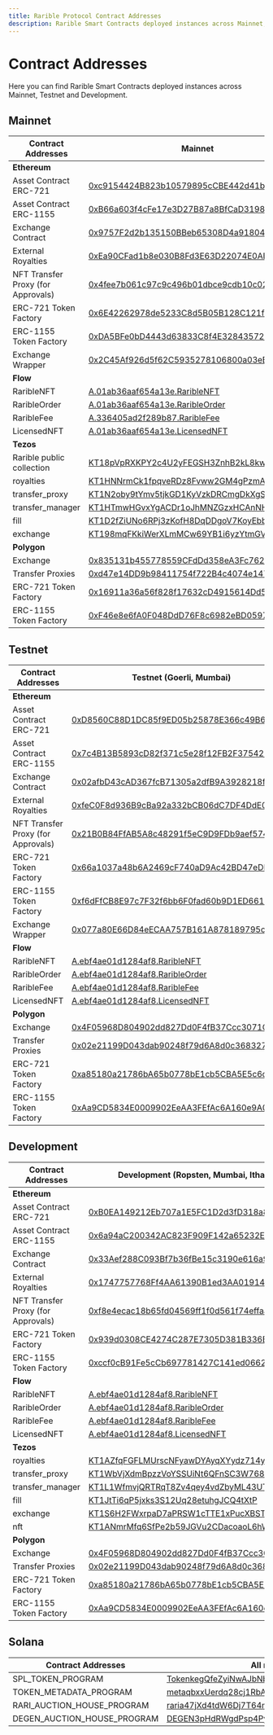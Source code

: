 ```yaml
---
title: Rarible Protocol Contract Addresses
description: Rarible Smart Contracts deployed instances across Mainnet, Testnet and Development
---
```


# Contract Addresses

Here you can find Rarible Smart Contracts deployed instances across Mainnet, Testnet and Development.

## Mainnet

| Contract Addresses                 | Mainnet                                                                                                                  |
|------------------------------------|--------------------------------------------------------------------------------------------------------------------------|
| **Ethereum**                       |                                                                                                                          |
| Asset Contract ERC-721             | [0xc9154424B823b10579895cCBE442d41b9Abd96Ed](https://etherscan.io/address/0xc9154424B823b10579895cCBE442d41b9Abd96Ed)    |
| Asset Contract ERC-1155            | [0xB66a603f4cFe17e3D27B87a8BfCaD319856518B8](https://etherscan.io/address/0xB66a603f4cFe17e3D27B87a8BfCaD319856518B8)    |
| Exchange Contract                  | [0x9757F2d2b135150BBeb65308D4a91804107cd8D6](https://etherscan.io/address/0x9757F2d2b135150BBeb65308D4a91804107cd8D6)    |
| External Royalties                 | [0xEa90CFad1b8e030B8Fd3E63D22074E0AEb8E0DCD](https://etherscan.io/address/0xEa90CFad1b8e030B8Fd3E63D22074E0AEb8E0DCD)    |
| NFT Transfer Proxy (for Approvals) | [0x4fee7b061c97c9c496b01dbce9cdb10c02f0a0be](https://etherscan.io/address/0x4fee7b061c97c9c496b01dbce9cdb10c02f0a0be)    |
| ERC-721 Token Factory              | [0x6E42262978de5233C8d5B05B128C121fBa110DA4](https://etherscan.io/address/0x6E42262978de5233C8d5B05B128C121fBa110DA4)    |
| ERC-1155 Token Factory             | [0xDA5BFe0bD4443d63833C8f4E3284357299eaE6BC](https://etherscan.io/address/0xDA5BFe0bD4443d63833C8f4E3284357299eaE6BC)    |
| Exchange Wrapper                   | [0x2C45Af926d5f62C5935278106800a03eB565778E](https://etherscan.io/address/0x2C45Af926d5f62C5935278106800a03eB565778E)                                                                           |
| **Flow**                           |                                                                                                                          |
| RaribleNFT                         | [A.01ab36aaf654a13e.RaribleNFT](https://flowscan.org/contract/A.01ab36aaf654a13e.RaribleNFT)                             |
| RaribleOrder                       | [A.01ab36aaf654a13e.RaribleOrder](https://flowscan.org/contract/A.01ab36aaf654a13e.RaribleOrder)                         |
| RaribleFee                         | [A.336405ad2f289b87.RaribleFee](https://flowscan.org/contract/A.336405ad2f289b87.RaribleFee)                             |
| LicensedNFT                        | [A.01ab36aaf654a13e.LicensedNFT](https://flowscan.org/contract/A.01ab36aaf654a13e.LicensedNFT)                           |
| **Tezos**                          |                                                                                                                          |
| Rarible public collection          | [KT18pVpRXKPY2c4U2yFEGSH3ZnhB2kL8kwXS](https://tzkt.io/KT18pVpRXKPY2c4U2yFEGSH3ZnhB2kL8kwXS)                             |
| royalties                          | [KT1HNNrmCk1fpqveRDz8Fvww2GM4gPzmA7fo](https://tzkt.io/KT1HNNrmCk1fpqveRDz8Fvww2GM4gPzmA7fo)                             |
| transfer_proxy                     | [KT1N2oby9tYmv5tjkGD1KyVzkDRCmgDkXgSD](https://tzkt.io/KT1N2oby9tYmv5tjkGD1KyVzkDRCmgDkXgSD)                             |
| transfer_manager                   | [KT1HTmwHGvxYgACDr1oJhMNZGzxHCAnNHaHi](https://tzkt.io/KT1HTmwHGvxYgACDr1oJhMNZGzxHCAnNHaHi)                             |
| fill                               | [KT1D2fZiUNo6RPj3zKofH8DqDDgoV7KoyEbb](https://tzkt.io/KT1D2fZiUNo6RPj3zKofH8DqDDgoV7KoyEbb)                             |
| exchange                           | [KT198mqFKkiWerXLmMCw69YB1i6yzYtmGVrC](https://tzkt.io/KT198mqFKkiWerXLmMCw69YB1i6yzYtmGVrC)                             |
| **Polygon**                        |                                                                                                                          |
| Exchange                           | [0x835131b455778559CFdDd358eA3Fc762728F4E3e](https://polygonscan.com/address/0x835131b455778559CFdDd358eA3Fc762728F4E3e) |
| Transfer Proxies                   | [0xd47e14DD9b98411754f722B4c4074e14752Ada7C](https://polygonscan.com/address/0xd47e14DD9b98411754f722B4c4074e14752Ada7C) |
| ERC-721 Token Factory              | [0x16911a36a56f828f17632cD4915614Dd5c7a45e0](https://polygonscan.com/address/0x16911a36a56f828f17632cD4915614Dd5c7a45e0) |
| ERC-1155 Token Factory             | [0xF46e8e6fA0F048DdD76F8c6982eBD059796298B8](https://polygonscan.com/address/0xF46e8e6fA0F048DdD76F8c6982eBD059796298B8) |

## Testnet

| Contract Addresses                 | Testnet (Goerli, Mumbai)                                                                                                        |
|------------------------------------|---------------------------------------------------------------------------------------------------------------------------------|
| **Ethereum**                       |                                                                                                                                 |
| Asset Contract ERC-721             | [0xD8560C88D1DC85f9ED05b25878E366c49B68bEf9](https://goerli.etherscan.io/address/0xD8560C88D1DC85f9ED05b25878E366c49B68bEf9)    |
| Asset Contract ERC-1155            | [0x7c4B13B5893cD82f371c5e28f12FB2F37542BbC5](https://goerli.etherscan.io/address/0x7c4B13B5893cD82f371c5e28f12FB2F37542BbC5)   |
| Exchange Contract                  | [0x02afbD43cAD367fcB71305a2dfB9A3928218f0c1](https://goerli.etherscan.io/address/0x02afbD43cAD367fcB71305a2dfB9A3928218f0c1)   |
| External Royalties                 | [0xfeC0F8d936B9cBa92a332bCB06dC7DF4DdE0c253](https://goerli.etherscan.io/address/0xfeC0F8d936B9cBa92a332bCB06dC7DF4DdE0c253)   |
| NFT Transfer Proxy (for Approvals) | [0x21B0B84FfAB5A8c48291f5eC9D9FDb9aef574052](https://goerli.etherscan.io/address/0x21B0B84FfAB5A8c48291f5eC9D9FDb9aef574052)   |
| ERC-721 Token Factory              | [0x66a1037a48b6A2469cF740aD9Ac42BD47eDF9573](https://goerli.etherscan.io/address/0x66a1037a48b6A2469cF740aD9Ac42BD47eDF9573)   |
| ERC-1155 Token Factory             | [0xf6dFfCB8E97c7F32f6bb6F0fad60b9D1ED661ba6](https://goerli.etherscan.io/address/0xf6dFfCB8E97c7F32f6bb6F0fad60b9D1ED661ba6)   |
| Exchange Wrapper                   | [0x077a80E66D84eECAA757B161A878189795c8e184](https://goerli.etherscan.io/address/0x077a80E66D84eECAA757B161A878189795c8e184)   |
| **Flow**                           |                                                                                                                                 |
| RaribleNFT                         | [A.ebf4ae01d1284af8.RaribleNFT](https://testnet.flowscan.org/contract/A.ebf4ae01d1284af8.RaribleNFT)                            |
| RaribleOrder                       | [A.ebf4ae01d1284af8.RaribleOrder](https://testnet.flowscan.org/contract/A.ebf4ae01d1284af8.RaribleOrder)                        |
| RaribleFee                         | [A.ebf4ae01d1284af8.RaribleFee](https://testnet.flowscan.org/contract/A.ebf4ae01d1284af8.RaribleFee)                            |
| LicensedNFT                        | [A.ebf4ae01d1284af8.LicensedNFT](https://testnet.flowscan.org/contract/A.ebf4ae01d1284af8.LicensedNFT)                          |
| **Polygon**                        |                                                                                                                                 |
| Exchange                           | [0x4F05968D804902dd827Dd0F4fB37Ccc3071C4Bb5](https://mumbai.polygonscan.com/address/0x4F05968D804902dd827Dd0F4fB37Ccc3071C4Bb5) |
| Transfer Proxies                   | [0x02e21199D043dab90248f79d6A8d0c36832734B0](https://mumbai.polygonscan.com/address/0x02e21199D043dab90248f79d6A8d0c36832734B0) |
| ERC-721 Token Factory              | [0xa85180a21786bA65b0778bE1cb5CBA5E5c6cD21d](https://mumbai.polygonscan.com/address/0xa85180a21786bA65b0778bE1cb5CBA5E5c6cD21d) |
| ERC-1155 Token Factory             | [0xAa9CD5834E0009902EeAA3FEfAc6A160e9A096b4](https://mumbai.polygonscan.com/address/0xAa9CD5834E0009902EeAA3FEfAc6A160e9A096b4) |

## Development

| Contract Addresses                 | Development (Ropsten, Mumbai, Ithaca)                                                                                         |
|------------------------------------|---------------------------------------------------------------------------------------------------------------------------------|
| **Ethereum**                       |                                                                                                                                 |
| Asset Contract ERC-721             | [0xB0EA149212Eb707a1E5FC1D2d3fD318a8d94cf05](https://ropsten.etherscan.io/address/0xB0EA149212Eb707a1E5FC1D2d3fD318a8d94cf05)   |
| Asset Contract ERC-1155            | [0x6a94aC200342AC823F909F142a65232E2f052183](https://ropsten.etherscan.io/address/0x6a94aC200342AC823F909F142a65232E2f052183)   |
| Exchange Contract                  | [0x33Aef288C093Bf7b36fBe15c3190e616a993b0AD](https://ropsten.etherscan.io/address/0x33Aef288C093Bf7b36fBe15c3190e616a993b0AD)   |
| External Royalties                 | [0x1747757768Ff4AA61390B1ed3AA019141605717B](https://ropsten.etherscan.io/address/0x1747757768Ff4AA61390B1ed3AA019141605717B)   |
| NFT Transfer Proxy (for Approvals) | [0xf8e4ecac18b65fd04569ff1f0d561f74effaa206](https://ropsten.etherscan.io/address/0xf8e4ecac18b65fd04569ff1f0d561f74effaa206)   |
| ERC-721 Token Factory              | [0x939d0308CE4274C287E7305D381B336B77dBfcd3](https://ropsten.etherscan.io/address/0x939d0308CE4274C287E7305D381B336B77dBfcd3)   |
| ERC-1155 Token Factory             | [0xccf0cB91Fe5cCb697781427C141ed0662aE4FE2e](https://ropsten.etherscan.io/address/0xccf0cB91Fe5cCb697781427C141ed0662aE4FE2e)   |
| **Flow**                           |                                                                                                                                 |
| RaribleNFT                         | [A.ebf4ae01d1284af8.RaribleNFT](https://testnet.flowscan.org/contract/A.ebf4ae01d1284af8.RaribleNFT)                            |
| RaribleOrder                       | [A.ebf4ae01d1284af8.RaribleOrder](https://testnet.flowscan.org/contract/A.ebf4ae01d1284af8.RaribleOrder)                        |
| RaribleFee                         | [A.ebf4ae01d1284af8.RaribleFee](https://testnet.flowscan.org/contract/A.ebf4ae01d1284af8.RaribleFee)                            |
| LicensedNFT                        | [A.ebf4ae01d1284af8.LicensedNFT](https://testnet.flowscan.org/contract/A.ebf4ae01d1284af8.LicensedNFT)                          |
| **Tezos**                          |                                                                                                                                 |
| royalties                          | [KT1AZfqFGFLMUrscNFyawDYAyqXYydz714ya](https://ithacanet.tzkt.io/KT1AZfqFGFLMUrscNFyawDYAyqXYydz714ya)                       |
| transfer_proxy                     | [KT1WbVjXdmBpzzVoYSSUiNt6QFnSC3W768d1](https://ithacanet.tzkt.io/KT1WbVjXdmBpzzVoYSSUiNt6QFnSC3W768d1)                       |
| transfer_manager                   | [KT1L1WfmvjQRTRqT8Zv4qey4vdZbyML43UT4](https://ithacanet.tzkt.io/KT1L1WfmvjQRTRqT8Zv4qey4vdZbyML43UT4)                       |
| fill                               | [KT1JtTi6qP5jxks3S12Uq28etuhgJCQ4tXtP](https://ithacanet.tzkt.io/KT1JtTi6qP5jxks3S12Uq28etuhgJCQ4tXtP)                       |
| exchange                           | [KT1S6H2FWxrpaD7aPRSW1cTTE1xPucXBSTL5](https://ithacanet.tzkt.io/KT1S6H2FWxrpaD7aPRSW1cTTE1xPucXBSTL5)                       |
| nft                                | [KT1ANmrMfq6SfPe2b59JGVu2CDacoaoL6hW8](https://ithacanet.tzkt.io/KT1ANmrMfq6SfPe2b59JGVu2CDacoaoL6hW8)                       |
| **Polygon**                        |                                                                                                                                 |
| Exchange                           | [0x4F05968D804902dd827Dd0F4fB37Ccc3071C4Bb5](https://mumbai.polygonscan.com/address/0x4F05968D804902dd827Dd0F4fB37Ccc3071C4Bb5) |
| Transfer Proxies                   | [0x02e21199D043dab90248f79d6A8d0c36832734B0](https://mumbai.polygonscan.com/address/0x02e21199D043dab90248f79d6A8d0c36832734B0) |
| ERC-721 Token Factory              | [0xa85180a21786bA65b0778bE1cb5CBA5E5c6cD21d](https://mumbai.polygonscan.com/address/0xa85180a21786bA65b0778bE1cb5CBA5E5c6cD21d) |
| ERC-1155 Token Factory             | [0xAa9CD5834E0009902EeAA3FEfAc6A160e9A096b4](https://mumbai.polygonscan.com/address/0xAa9CD5834E0009902EeAA3FEfAc6A160e9A096b4) |

## Solana

| Contract Addresses          | All networks                                                                                                                   |
|-----------------------------|--------------------------------------------------------------------------------------------------------------------------------|
| SPL_TOKEN_PROGRAM           | [TokenkegQfeZyiNwAJbNbGKPFXCWuBvf9Ss623VQ5DA](https://explorer.solana.com/address/TokenkegQfeZyiNwAJbNbGKPFXCWuBvf9Ss623VQ5DA) |
| TOKEN_METADATA_PROGRAM      | [metaqbxxUerdq28cj1RbAWkYQm3ybzjb6a8bt518x1s](https://explorer.solana.com/address/metaqbxxUerdq28cj1RbAWkYQm3ybzjb6a8bt518x1s) |
| RARI_AUCTION_HOUSE_PROGRAM  | [raria47jXd4tdW6Dj7T64mgahwTjMsVaDwFxMHt9Jbp](https://explorer.solana.com/address/raria47jXd4tdW6Dj7T64mgahwTjMsVaDwFxMHt9Jbp) |
| DEGEN_AUCTION_HOUSE_PROGRAM | [DEGEN3pHdRWgdPsp4PyKT8jmi2arvnpqJpkYiibHfQzA](https://explorer.solana.com/address/DEGEN3pHdRWgdPsp4PyKT8jmi2arvnpqJpkYiibHfQzA) |
